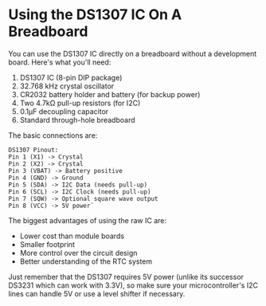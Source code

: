# Using the DS1307 IC On A Breadboard

You can use the DS1307 IC directly on a breadboard without a development board. 
Here's what you'll need:

1.  DS1307 IC (8-pin DIP package)
2.  32.768 kHz crystal oscillator
3.  CR2032 battery holder and battery (for backup power)
4.  Two 4.7kΩ pull-up resistors (for I2C)
5.  0.1µF decoupling capacitor
6.  Standard through-hole breadboard

The basic connections are:

```
DS1307 Pinout:
Pin 1 (X1) -> Crystal
Pin 2 (X2) -> Crystal
Pin 3 (VBAT) -> Battery positive
Pin 4 (GND) -> Ground
Pin 5 (SDA) -> I2C Data (needs pull-up)
Pin 6 (SCL) -> I2C Clock (needs pull-up)
Pin 7 (SQW) -> Optional square wave output
Pin 8 (VCC) -> 5V power`

```

The biggest advantages of using the raw IC are:

-   Lower cost than module boards
-   Smaller footprint
-   More control over the circuit design
-   Better understanding of the RTC system

Just remember that the DS1307 requires 5V power 
(unlike its successor DS3231 which can work with 3.3V), 
so make sure your microcontroller's I2C lines can 
handle 5V or use a level shifter if necessary.
